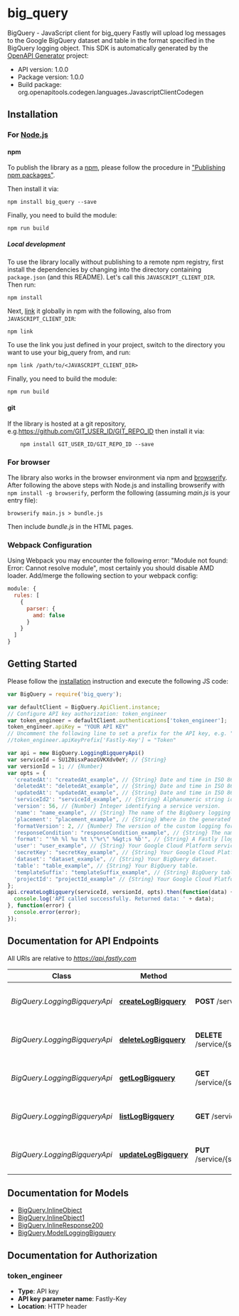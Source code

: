 # big_query

BigQuery - JavaScript client for big_query
Fastly will upload log messages to the Google BigQuery dataset and table in the format specified in the BigQuery logging object.
This SDK is automatically generated by the [OpenAPI Generator](https://openapi-generator.tech) project:

- API version: 1.0.0
- Package version: 1.0.0
- Build package: org.openapitools.codegen.languages.JavascriptClientCodegen

## Installation

### For [Node.js](https://nodejs.org/)

#### npm

To publish the library as a [npm](https://www.npmjs.com/), please follow the procedure in ["Publishing npm packages"](https://docs.npmjs.com/getting-started/publishing-npm-packages).

Then install it via:

```shell
npm install big_query --save
```

Finally, you need to build the module:

```shell
npm run build
```

##### Local development

To use the library locally without publishing to a remote npm registry, first install the dependencies by changing into the directory containing `package.json` (and this README). Let's call this `JAVASCRIPT_CLIENT_DIR`. Then run:

```shell
npm install
```

Next, [link](https://docs.npmjs.com/cli/link) it globally in npm with the following, also from `JAVASCRIPT_CLIENT_DIR`:

```shell
npm link
```

To use the link you just defined in your project, switch to the directory you want to use your big_query from, and run:

```shell
npm link /path/to/<JAVASCRIPT_CLIENT_DIR>
```

Finally, you need to build the module:

```shell
npm run build
```

#### git

If the library is hosted at a git repository, e.g.https://github.com/GIT_USER_ID/GIT_REPO_ID
then install it via:

```shell
    npm install GIT_USER_ID/GIT_REPO_ID --save
```

### For browser

The library also works in the browser environment via npm and [browserify](http://browserify.org/). After following
the above steps with Node.js and installing browserify with `npm install -g browserify`,
perform the following (assuming *main.js* is your entry file):

```shell
browserify main.js > bundle.js
```

Then include *bundle.js* in the HTML pages.

### Webpack Configuration

Using Webpack you may encounter the following error: "Module not found: Error:
Cannot resolve module", most certainly you should disable AMD loader. Add/merge
the following section to your webpack config:

```javascript
module: {
  rules: [
    {
      parser: {
        amd: false
      }
    }
  ]
}
```

## Getting Started

Please follow the [installation](#installation) instruction and execute the following JS code:

```javascript
var BigQuery = require('big_query');

var defaultClient = BigQuery.ApiClient.instance;
// Configure API key authorization: token_engineer
var token_engineer = defaultClient.authentications['token_engineer'];
token_engineer.apiKey = "YOUR API KEY"
// Uncomment the following line to set a prefix for the API key, e.g. "Token" (defaults to null)
//token_engineer.apiKeyPrefix['Fastly-Key'] = "Token"

var api = new BigQuery.LoggingBigqueryApi()
var serviceId = SU1Z0isxPaozGVKXdv0eY; // {String} 
var versionId = 1; // {Number} 
var opts = {
  'createdAt': "createdAt_example", // {String} Date and time in ISO 8601 format.
  'deletedAt': "deletedAt_example", // {String} Date and time in ISO 8601 format.
  'updatedAt': "updatedAt_example", // {String} Date and time in ISO 8601 format.
  'serviceId2': "serviceId_example", // {String} Alphanumeric string identifying the service.
  'version': 56, // {Number} Integer identifying a service version.
  'name': "name_example", // {String} The name of the BigQuery logging object. Used as a primary key for API access.
  'placement': "placement_example", // {String} Where in the generated VCL the logging call should be placed. If not set, endpoints with `format_version` of 2 are placed in `vcl_log` and those with `format_version` of 1 are placed in `vcl_deliver`. 
  'formatVersion': 2, // {Number} The version of the custom logging format used for the configured endpoint. The logging call gets placed by default in `vcl_log` if `format_version` is set to `2` and in `vcl_deliver` if `format_version` is set to `1`.  
  'responseCondition': "responseCondition_example", // {String} The name of an existing condition in the configured endpoint, or leave blank to always execute.
  'format': "'%h %l %u %t \"%r\" %&gt;s %b'", // {String} A Fastly [log format string](https://docs.fastly.com/en/guides/custom-log-formats). Must produce JSON that matches the schema of your BigQuery table.
  'user': "user_example", // {String} Your Google Cloud Platform service account email address. The `client_email` field in your service account authentication JSON. Required.
  'secretKey': "secretKey_example", // {String} Your Google Cloud Platform account secret key. The `private_key` field in your service account authentication JSON. Required.
  'dataset': "dataset_example", // {String} Your BigQuery dataset.
  'table': "table_example", // {String} Your BigQuery table.
  'templateSuffix': "templateSuffix_example", // {String} BigQuery table name suffix template. Optional.
  'projectId': "projectId_example" // {String} Your Google Cloud Platform project ID. Required
};
api.createLogBigquery(serviceId, versionId, opts).then(function(data) {
  console.log('API called successfully. Returned data: ' + data);
}, function(error) {
  console.error(error);
});


```

## Documentation for API Endpoints

All URIs are relative to *https://api.fastly.com*

Class | Method | HTTP request | Description
------------ | ------------- | ------------- | -------------
*BigQuery.LoggingBigqueryApi* | [**createLogBigquery**](docs/LoggingBigqueryApi.md#createLogBigquery) | **POST** /service/{service_id}/version/{version_id}/logging/bigquery | Create a BigQuery log endpoint
*BigQuery.LoggingBigqueryApi* | [**deleteLogBigquery**](docs/LoggingBigqueryApi.md#deleteLogBigquery) | **DELETE** /service/{service_id}/version/{version_id}/logging/bigquery/{logging_bigquery_name} | Delete a BigQuery log endpoint
*BigQuery.LoggingBigqueryApi* | [**getLogBigquery**](docs/LoggingBigqueryApi.md#getLogBigquery) | **GET** /service/{service_id}/version/{version_id}/logging/bigquery/{logging_bigquery_name} | Get a BigQuery log endpoint
*BigQuery.LoggingBigqueryApi* | [**listLogBigquery**](docs/LoggingBigqueryApi.md#listLogBigquery) | **GET** /service/{service_id}/version/{version_id}/logging/bigquery | List BigQuery log endpoints
*BigQuery.LoggingBigqueryApi* | [**updateLogBigquery**](docs/LoggingBigqueryApi.md#updateLogBigquery) | **PUT** /service/{service_id}/version/{version_id}/logging/bigquery/{logging_bigquery_name} | Update a BigQuery log endpoint


## Documentation for Models

 - [BigQuery.InlineObject](docs/InlineObject.md)
 - [BigQuery.InlineObject1](docs/InlineObject1.md)
 - [BigQuery.InlineResponse200](docs/InlineResponse200.md)
 - [BigQuery.ModelLoggingBigquery](docs/ModelLoggingBigquery.md)


## Documentation for Authorization



### token_engineer


- **Type**: API key
- **API key parameter name**: Fastly-Key
- **Location**: HTTP header

